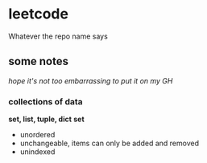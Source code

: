 # leetcode

Whatever the repo name says

## some notes
*hope it's not too embarrassing to put it on my GH*

### collections of data
**set, list, tuple, dict**
**set**
- unordered
- unchangeable, items can only be added and removed 
- unindexed
